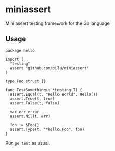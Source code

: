 # miniassert

Mini assert testing framework for the Go language

## Usage

    package hello

    import (
      "testing"
      assert "github.com/pilu/miniassert"
    )

    type Foo struct {}

    func TestSomething(t *testing.T) {
      assert.Equal(t, "Hello World", Hello())
      assert.True(t, true)
      assert.False(t, false)

      var err error
      assert.Nil(t, err)

      foo := &Foo{}
      assert.Type(t, "*hello.Foo", foo)
    }

Run `go test` as usual.
